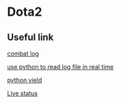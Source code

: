 # Dota2

## Useful link
[combat log](https://steamcommunity.com/sharedfiles/filedetails/?id=309868072)

[use python to read log file in real time](https://stackoverflow.com/questions/5419888/reading-from-a-frequently-updated-file)

[python yield](https://stackoverflow.com/questions/231767/what-does-the-yield-keyword-do)

[Live status](https://api.opendota.com/api/live)
